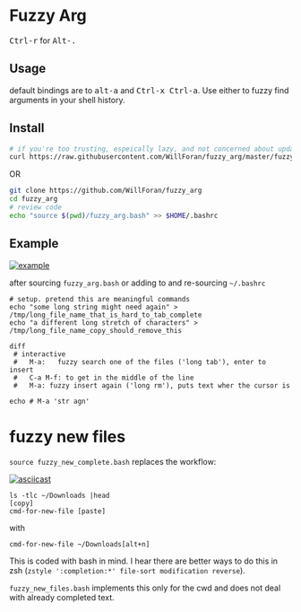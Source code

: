 # Fuzzy Arg
<kbd>Ctrl-r</kbd> for <kbd>Alt-.</kbd>

## Usage
default bindings are to <kbd>alt-a</kbd> and <kbd>Ctrl-x Ctrl-a</kbd>. Use either to fuzzy find arguments in your shell history.

## Install
```bash
# if you're too trusting, espeically lazy, and not concerned about updates
curl https://raw.githubusercontent.com/WillForan/fuzzy_arg/master/fuzzy_arg.bash >> $HOME/.bashrc
```

 OR

```bash
git clone https://github.com/WillForan/fuzzy_arg
cd fuzzy_arg
# review code
echo "source $(pwd)/fuzzy_arg.bash" >> $HOME/.bashrc
```

## Example

[![example](https://asciinema.org/a/piZnUrRVqqTzbDc4S9VsvaCyl.png)](https://asciinema.org/a/piZnUrRVqqTzbDc4S9VsvaCyl?autoplay=1)

after sourcing `fuzzy_arg.bash` or adding to and re-sourcing `~/.bashrc`

```
# setup. pretend this are meaningful commands
echo "some long string might need again" > /tmp/long_file_name_that_is_hard_to_tab_complete
echo "a different long stretch of characters" > /tmp/long_file_name_copy_should_remove_this

diff 
 # interactive
 #   M-a:   fuzzy search one of the files ('long tab'), enter to insert
 #   C-a M-f: to get in the middle of the line
 #   M-a: fuzzy insert again ('long rm'), puts text wher the cursor is

echo # M-a 'str agn'
```

# fuzzy new files

`source fuzzy_new_complete.bash` replaces the workflow:

[![asciicast](https://asciinema.org/a/250283.svg)](https://asciinema.org/a/250283)


```
ls -tlc ~/Downloads |head
[copy]
cmd-for-new-file [paste]
```

with 
```
cmd-for-new-file ~/Downloads[alt+n]
```

This is coded with bash in mind.
I hear there are better ways to do this in zsh (`zstyle ':completion:*' file-sort modification reverse`).


`fuzzy_new_files.bash` implements this only for the cwd and does not deal with already completed text.
